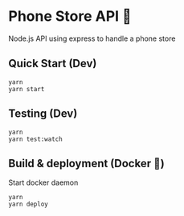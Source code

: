 # Phone Store API 📱

Node.js API using express to handle a phone store

## Quick Start (Dev)

```
yarn
yarn start
```

## Testing (Dev)

```
yarn
yarn test:watch
```

## Build & deployment (Docker 🐳)

Start docker daemon

```
yarn
yarn deploy
```
